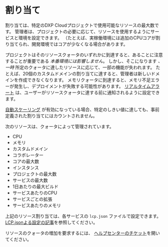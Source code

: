 # 割り当て

割り当ては、特定のDXP Cloudプロジェクトで使用可能なリソースの最大数です。 管理者は、プロジェクトの必要に応じて、リソースを使用するようにサービスと環境を設定できます。 （たとえば、実稼働環境には追加のCPUコアが割り当てられ、開発環境ではコアが少なくなる場合があります。

プロジェクトはそのリソースクォータのいずれかに到達すると、あることに注意することが重要である *本番環境には影響しません*。 しかし、そこになります *、一時* 所定のクォータに達したリソースに応じて、一部の機能が失われます。 たとえば、20個のカスタムドメインの割り当てに達すると、管理者は新しいドメインを作成できなくなります。 メモリクォータに到達すると、メモリ不足エラーが発生し、デプロイメントが失敗する可能性があります。 [リアルタイムアラート](../manage-and-optimize/real-time-alerts.md) は、ユーザーがリソースクォータに達する前に通知されるように設定できます。

[自動スケーリング](./auto-scaling.md) が有効になっている場合、特定のしきい値に達しても、事前定義された割り当てにはカウントされません。

次のリソースは、クォータによって管理されています。

  - CPU
  - メモリ
  - カスタムドメイン
  - コラボレーター
  - コアの最大数
  - インスタンス
  - プロジェクトの最大数
  - サービスの最大数
  - 1日あたりの最大ビルド
  - サービスあたりのCPU
  - サービスごとの拡張
  - サービスあたりのメモリ

上記のリソース割り当ては、各サービスの `lcp.json` ファイルで設定できます。 [LCP.jsonよる設定の記事](../reference/configuration-via-lcp-json.md)を参照してください。

リソースのクォータの増加を要求するには、 [ヘルプセンターのチケット](https://liferay-support.zendesk.com/agent/)を開いてください。
